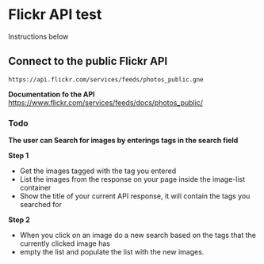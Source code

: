 # Flickr API test

Instructions below


## Connect to the public Flickr API

`https://api.flickr.com/services/feeds/photos_public.gne`

**Documentation fo the API**
https://www.flickr.com/services/feeds/docs/photos_public/

### Todo

**The user can Search for images by enterings tags in the search field**

**Step 1**
- Get the images tagged with the tag you entered
- List the images from the response on your page inside the image-list container
- Show the title of your current API response, it will contain the tags you searched for

**Step 2**
- When you click on an image do a new search based on the tags that the currently clicked image has
- empty the list and populate the list with the new images.
